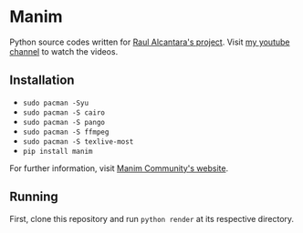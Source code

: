 # Manim
Python source codes written for [Raul Alcantara's project](https://education-initiative-test.herokuapp.com). Visit [my youtube channel](https://www.youtube.com/channel/UCubDjsMsD8vUNJL7wAqRASQ) to watch the videos.

## Installation
- `sudo pacman -Syu`
- `sudo pacman -S cairo`
- `sudo pacman -S pango`
- `sudo pacman -S ffmpeg`
- `sudo pacman -S texlive-most`
- `pip install manim`

For further information, visit [Manim Community's website](https://docs.manim.community).

## Running
First, clone this repository and run `python render` at its respective directory.
